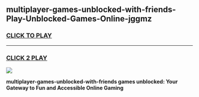 
## multiplayer-games-unblocked-with-friends-Play-Unblocked-Games-Online-jggmz
<h3>
<a href="https://premium76.site?title=multiplayer-games-unblocked-with-friends&ref=24A">CLICK TO PLAY</a></h3>
<hr>

<h3>
<a href="https://premium76.site?title=multiplayer-games-unblocked-with-friends&ref=24A">CLICK 2 PLAY</a>
  
</h3>

<a href="https://premium76.site?title=multiplayer-games-unblocked-with-friends&ref=24A"><img src="https://clearcache.store/games.png"></a>


**multiplayer-games-unblocked-with-friends games unblocked: Your Gateway to Fun and Accessible Online Gaming**
